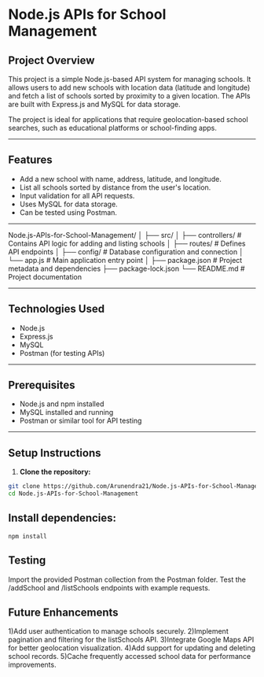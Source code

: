 # Node.js APIs for School Management

## Project Overview
This project is a simple Node.js-based API system for managing schools. It allows users to add new schools with location data (latitude and longitude) and fetch a list of schools sorted by proximity to a given location. The APIs are built with Express.js and MySQL for data storage.

The project is ideal for applications that require geolocation-based school searches, such as educational platforms or school-finding apps.

---

## Features
- Add a new school with name, address, latitude, and longitude.
- List all schools sorted by distance from the user's location.
- Input validation for all API requests.
- Uses MySQL for data storage.
- Can be tested using Postman.

---
Node.js-APIs-for-School-Management/
│
├── src/
│   ├── controllers/       # Contains API logic for adding and listing schools
│   ├── routes/            # Defines API endpoints
│   ├── config/            # Database configuration and connection
│   └── app.js             # Main application entry point
│
├── package.json            # Project metadata and dependencies
├── package-lock.json
└── README.md               # Project documentation




---

## Technologies Used
- Node.js
- Express.js
- MySQL
- Postman (for testing APIs)

---

## Prerequisites
- Node.js and npm installed
- MySQL installed and running
- Postman or similar tool for API testing

---

## Setup Instructions

1. **Clone the repository:**
```bash
git clone https://github.com/Arunendra21/Node.js-APIs-for-School-Management.git
cd Node.js-APIs-for-School-Management
```
## Install dependencies:
```
npm install
```

## Testing

Import the provided Postman collection from the Postman folder.
Test the /addSchool and /listSchools endpoints with example requests.

## Future Enhancements

1)Add user authentication to manage schools securely.
2)Implement pagination and filtering for the listSchools API.
3)Integrate Google Maps API for better geolocation visualization.
4)Add support for updating and deleting school records.
5)Cache frequently accessed school data for performance improvements.

